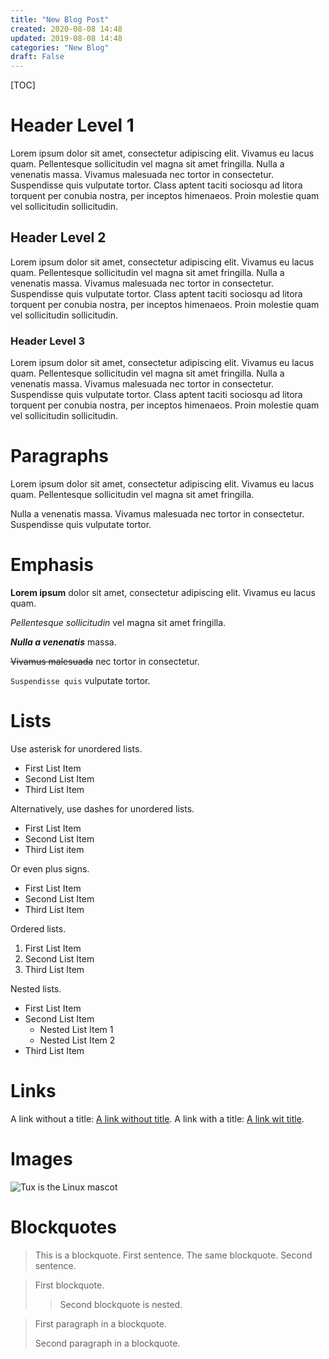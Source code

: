 ```yaml
---
title: "New Blog Post"
created: 2020-08-08 14:48
updated: 2019-08-08 14:48
categories: "New Blog"
draft: False
---
```


[TOC]

# Header Level 1

Lorem ipsum dolor sit amet, consectetur adipiscing elit. Vivamus eu lacus quam.
Pellentesque sollicitudin vel magna sit amet fringilla.
Nulla a venenatis massa.
Vivamus malesuada nec tortor in consectetur.
Suspendisse quis vulputate tortor.
Class aptent taciti sociosqu ad litora torquent per conubia nostra, per inceptos himenaeos.
Proin molestie quam vel sollicitudin sollicitudin.

## Header Level 2

Lorem ipsum dolor sit amet, consectetur adipiscing elit. Vivamus eu lacus quam.
Pellentesque sollicitudin vel magna sit amet fringilla.
Nulla a venenatis massa.
Vivamus malesuada nec tortor in consectetur.
Suspendisse quis vulputate tortor.
Class aptent taciti sociosqu ad litora torquent per conubia nostra, per inceptos himenaeos.
Proin molestie quam vel sollicitudin sollicitudin.

### Header Level 3

Lorem ipsum dolor sit amet, consectetur adipiscing elit. Vivamus eu lacus quam.
Pellentesque sollicitudin vel magna sit amet fringilla.
Nulla a venenatis massa.
Vivamus malesuada nec tortor in consectetur.
Suspendisse quis vulputate tortor.
Class aptent taciti sociosqu ad litora torquent per conubia nostra, per inceptos himenaeos.
Proin molestie quam vel sollicitudin sollicitudin.

# Paragraphs

Lorem ipsum dolor sit amet, consectetur adipiscing elit.
Vivamus eu lacus quam.
Pellentesque sollicitudin vel magna sit amet fringilla.

Nulla a venenatis massa.
Vivamus malesuada nec tortor in consectetur.  
Suspendisse quis vulputate tortor.

# Emphasis

**Lorem ipsum** dolor sit amet, consectetur adipiscing elit. Vivamus eu lacus quam.

*Pellentesque sollicitudin* vel magna sit amet fringilla.

***Nulla a venenatis*** massa.

~~Vivamus malesuada~~ nec tortor in consectetur.

`Suspendisse quis` vulputate tortor.

# Lists

Use asterisk for unordered lists.

* First List Item
* Second List Item
* Third List Item

Alternatively, use dashes for unordered lists.

- First List Item
- Second List Item
- Third List item

Or even plus signs.

+ First List Item
+ Second List Item
+ Third List Item

Ordered lists.

1. First List Item
1. Second List Item
1. Third List Item

Nested lists.

* First List Item
* Second List Item
  * Nested List Item 1
  * Nested List Item 2
* Third List Item

# Links

A link without a title: [A link without title](https://example.org).
A link with a title: [A link wit title](https://example.org "Link Title").

# Images

![Tux is the Linux mascot](Tux.png)

# Blockquotes

> This is a blockquote. First sentence.
> The same blockquote. Second sentence.

> First blockquote.
>> Second blockquote is nested.

> First paragraph in a blockquote.
> 
> Second paragraph in a blockquote.

